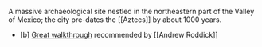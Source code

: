 
A massive archaeological site nestled in the northeastern part of the Valley of Mexico; the city pre-dates the [[Aztecs]] by about 1000 years. 

- [b] [Great walkthrough](https://digitalstories.famsf.org/teo/#the-first-city-of-the-americas) recommended by [[Andrew Roddick]]